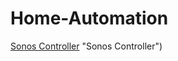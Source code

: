 # Home-Automation

[Sonos Controller](https://github.com/henlagt/Home-Automation/blob/main/Sonos%20Controller/) "Sonos Controller")
